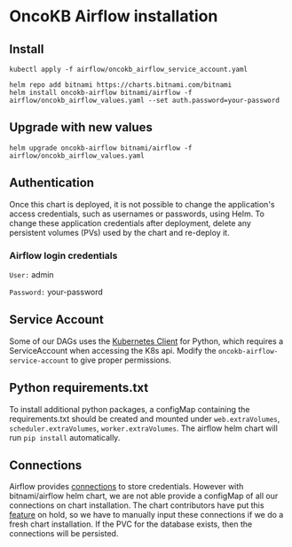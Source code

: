 # OncoKB Airflow installation

## Install
```
kubectl apply -f airflow/oncokb_airflow_service_account.yaml

helm repo add bitnami https://charts.bitnami.com/bitnami
helm install oncokb-airflow bitnami/airflow -f airflow/oncokb_airflow_values.yaml --set auth.password=your-password
```

## Upgrade with new values
```
helm upgrade oncokb-airflow bitnami/airflow -f airflow/oncokb_airflow_values.yaml
```

## Authentication
Once this chart is deployed, it is not possible to change the application's access credentials, such as usernames or passwords, using Helm. To change these application credentials after deployment, delete any persistent volumes (PVs) used by the chart and re-deploy it.

### Airflow login credentials

`User:` admin

`Password:` your-password

## Service Account
Some of our DAGs uses the [Kubernetes Client](https://github.com/kubernetes-client/python) for Python, which requires a ServiceAccount when accessing the K8s api. Modify the `oncokb-airflow-service-account` to give proper permissions.

## Python requirements.txt
To install additional python packages, a configMap containing the requirements.txt should be created and mounted under `web.extraVolumes`, `scheduler.extraVolumes`, `worker.extraVolumes`. The airflow helm chart will run `pip install` automatically.


## Connections
Airflow provides [connections](https://airflow.apache.org/docs/apache-airflow/stable/howto/connection.html) to store credentials. However with bitnami/airflow helm chart, we are not able provide a configMap of all our connections on chart installation. The chart contributors have put this [feature](https://github.com/bitnami/charts/issues/5544) on hold, so we have to manually input these connections if we do a fresh chart installation. If the PVC for the database exists, then the connections will be persisted.


